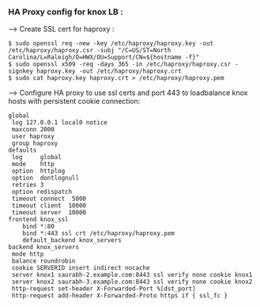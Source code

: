 ### HA Proxy config for knox LB :

--> Create SSL cert for haproxy :
```$ sudo openssl genrsa -out /etc/haproxy/haproxy.key 2048
$ sudo openssl req -new -key /etc/haproxy/haproxy.key -out /etc/haproxy/haproxy.csr -subj "/C=US/ST=North Carolina/L=Raleigh/O=HWX/OU=Support/CN=${hostname -f}"
$ sudo openssl x509 -req -days 365 -in /etc/haproxy/haproxy.csr -signkey haproxy.key -out /etc/haproxy/haproxy.crt 
$ sudo cat haproxy.key haproxy.crt > /etc/haproxy/haproxy.pem
```
--> Configure HA proxy to use ssl certs and port 443 to loadbalance knox hosts with persistent cookie connection:
```#vi /etc/haproxy/haproxy.cfg
global
 log 127.0.0.1 local0 notice
 maxconn 2000
 user haproxy
 group haproxy
defaults
 log     global
 mode    http
 option  httplog
 option  dontlognull
 retries 3
 option redispatch
 timeout connect  5000
 timeout client  10000
 timeout server  10000
frontend knox_ssl
    bind *:80
    bind *:443 ssl crt /etc/haproxy/haproxy.pem
    default_backend knox_servers
backend knox_servers
 mode http
 balance roundrobin
 cookie SERVERID insert indirect nocache
 server knox1 saurabh-2.example.com:8443 ssl verify none cookie knox1
 server knox2 saurabh-3.example.com:8443 ssl verify none cookie knox2
 http-request set-header X-Forwarded-Port %[dst_port]
 http-request add-header X-Forwarded-Proto https if { ssl_fc }
```
